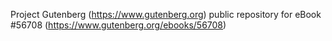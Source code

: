 Project Gutenberg (https://www.gutenberg.org) public repository for
eBook #56708 (https://www.gutenberg.org/ebooks/56708)
